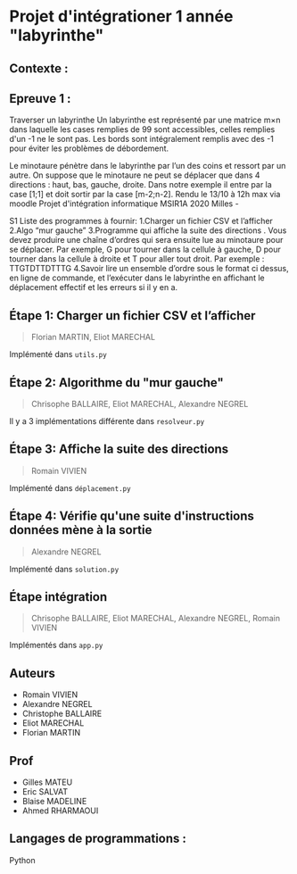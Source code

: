 Projet d'intégrationer 1 année  "labyrinthe"
==

Contexte : 
-----------

Epreuve 1 : 
-----------

Traverser un labyrinthe Un labyrinthe est représenté par une matrice m×n dans laquelle les cases remplies de 99 
sont accessibles, celles remplies d'un -1 ne le sont pas. Les bords sont intégralement 
remplis avec des -1 pour éviter les problèmes de débordement. 

Le minotaure pénètre dans le labyrinthe par l’un des coins et ressort par un autre. 
On suppose que le minotaure ne peut se déplacer que dans 4 directions : haut, bas, gauche, droite. 
Dans notre exemple il entre par la case [1;1] et doit sortir par la case [m-2;n-2]. Rendu le 13/10 à 12h max via moodle 
Projet d'intégration informatique MSIR1A 2020 Milles - 

S1 Liste des programmes à fournir: 1.Charger un fichier CSV et l’afficher 2.Algo “mur gauche” 3.Programme qui affiche la suite des directions . 
Vous devez produire une chaîne d’ordres qui sera ensuite lue au minotaure pour se déplacer. 
Par exemple, G pour tourner dans la cellule à gauche, D pour tourner dans la cellule à droite et T pour aller tout droit. 
Par exemple : TTGTDTTDTTTG 4.Savoir lire un ensemble d’ordre sous le format ci dessus, en ligne de commande, et l’exécuter 
dans le labyrinthe en affichant le déplacement effectif et les erreurs si il y en a.

## Étape 1: Charger un fichier CSV et l’afficher
> Florian MARTIN, Eliot MARECHAL

Implémenté dans `utils.py`

## Étape 2: Algorithme du "mur gauche"
> Chrisophe BALLAIRE, Eliot MARECHAL, Alexandre NEGREL

Il y a 3 implémentations différente dans `resolveur.py`

## Étape 3: Affiche la suite des directions
> Romain VIVIEN

Implémenté dans `déplacement.py`

## Étape 4: Vérifie qu'une suite d'instructions données mène à la sortie
> Alexandre NEGREL

Implémenté dans `solution.py`

## Étape intégration
> Chrisophe BALLAIRE, Eliot MARECHAL, Alexandre NEGREL, Romain VIVIEN

Implémentés dans `app.py`

Auteurs 
-----------
 - Romain VIVIEN
 - Alexandre NEGREL
 - Christophe BALLAIRE
 - Eliot MARECHAL 
 - Florian MARTIN 

Prof 
-----------
 - Gilles MATEU
 - Eric SALVAT
 - Blaise MADELINE 
 - Ahmed RHARMAOUI

Langages de programmations :
-----------
Python